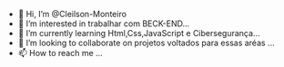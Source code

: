 - 👋 Hi, I’m @Cleilson-Monteiro
- 👀 I’m interested in trabalhar com BECK-END...
- 🌱 I’m currently learning Html,Css,JavaScript e Cibersegurança...
- 💞️ I’m looking to collaborate on projetos voltados para essas aréas ...
- 📫 How to reach me ...

<!---
Cleilson-Monteiro/Cleilson-Monteiro is a ✨ special ✨ repository because its `README.md` (this file) appears on your GitHub profile.
You can click the Preview link to take a look at your changes
watsapp (85) 991545605.
--->
